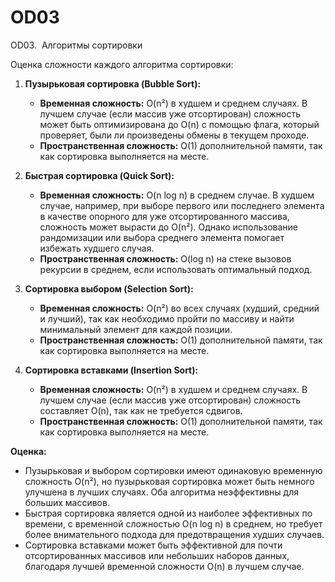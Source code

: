 # OD03
 OD03.  Алгоритмы сортировки


Оценка сложности каждого алгоритма сортировки:

1. **Пузырьковая сортировка (Bubble Sort):**

   - **Временная сложность:** O(n²) в худшем и среднем случаях. В лучшем случае (если массив уже отсортирован) сложность может быть оптимизирована до O(n) с помощью флага, который проверяет, были ли произведены обмены в текущем проходе.
   - **Пространственная сложность:** O(1) дополнительной памяти, так как сортировка выполняется на месте.

2. **Быстрая сортировка (Quick Sort):**

   - **Временная сложность:** O(n log n) в среднем случае. В худшем случае, например, при выборе первого или последнего элемента в качестве опорного для уже отсортированного массива, сложность может вырасти до O(n²). Однако использование рандомизации или выбора среднего элемента помогает избежать худшего случая.
   - **Пространственная сложность:** O(log n) на стеке вызовов рекурсии в среднем, если использовать оптимальный подход.

3. **Сортировка выбором (Selection Sort):**

   - **Временная сложность:** O(n²) во всех случаях (худший, средний и лучший), так как необходимо пройти по массиву и найти минимальный элемент для каждой позиции.
   - **Пространственная сложность:** O(1) дополнительной памяти, так как сортировка выполняется на месте.

4. **Сортировка вставками (Insertion Sort):**

   - **Временная сложность:** O(n²) в худшем и среднем случаях. В лучшем случае (если массив уже отсортирован) сложность составляет O(n), так как не требуется сдвигов.
   - **Пространственная сложность:** O(1) дополнительной памяти, так как сортировка выполняется на месте.

**Оценка:**

- Пузырьковая и выбором сортировки имеют одинаковую временную сложность O(n²), но пузырьковая сортировка может быть немного улучшена в лучших случаях. Оба алгоритма неэффективны для больших массивов.
- Быстрая сортировка является одной из наиболее эффективных по времени, с временной сложностью O(n log n) в среднем, но требует более внимательного подхода для предотвращения худших случаев.
- Сортировка вставками может быть эффективной для почти отсортированных массивов или небольших наборов данных, благодаря лучшей временной сложности O(n) в лучшем случае.